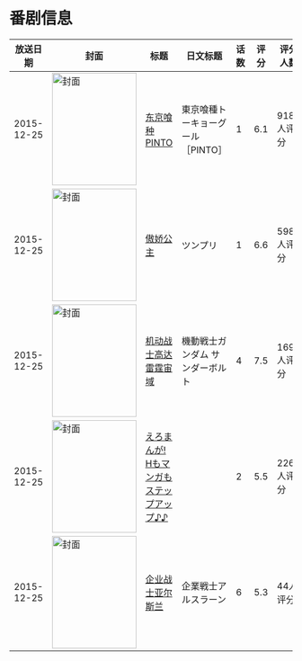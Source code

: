 # 番剧信息

|放送日期|封面|标题|日文标题|话数|评分|评分人数|
|---|---|---|---|---|---|---|
|2015-12-25|<img src="//lain.bgm.tv/pic/cover/c/eb/b1/140634_BnQN9.jpg" alt="封面" style="width:150px;height:200px;object-fit:cover;">|[东京喰种 PINTO](https://bangumi.tv/subject/140634)|東京喰種トーキョーグール［PINTO］|1|6.1|918人评分|
|2015-12-25|<img src="/img/no_icon_subject.png" alt="封面" style="width:150px;height:200px;object-fit:cover;">|[傲娇公主](https://bangumi.tv/subject/141571)|ツンプリ|1|6.6|598人评分|
|2015-12-25|<img src="//lain.bgm.tv/pic/cover/c/d7/e5/151345_KK6YQ.jpg" alt="封面" style="width:150px;height:200px;object-fit:cover;">|[机动战士高达 雷霆宙域](https://bangumi.tv/subject/151345)|機動戦士ガンダム サンダーボルト|4|7.5|1695人评分|
|2015-12-25|<img src="/img/no_icon_subject.png" alt="封面" style="width:150px;height:200px;object-fit:cover;">|[えろまんが! Hもマンガもステップアップ♪♪](https://bangumi.tv/subject/151960)||2|5.5|226人评分|
|2015-12-25|<img src="//lain.bgm.tv/pic/cover/c/30/e4/162768_9Fo4a.jpg" alt="封面" style="width:150px;height:200px;object-fit:cover;">|[企业战士亚尔斯兰](https://bangumi.tv/subject/162768)|企業戦士アルスラーン|6|5.3|44人评分|
